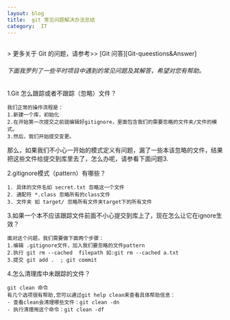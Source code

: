 ```yaml
---
layout: blog  
title:  git 常见问题解决办法总结
category:  IT
---
```

<br/>
> 更多关于 Git 的问题，请参考>> [Git 问答][Git-queestions&Answer]

[Git-queestions&Answer]:https://www.git-tower.com/learn/git/faq/ignore-tracked-files-in-git
###### 下面我罗列了一些平时项目中遇到的常见问题及其解答，希望对您有帮助。
1.Git 怎么跟踪或者不跟踪（忽略）文件？

	我们正常的操作流程是：
	1.新建一个库，初始化
	2.在开始第一次提交之前就编辑好gitignore，里面包含我们的需要忽略的文件夹/文件的模式。
	3.然后，我们开始提交变更。

那么，如果我们不小心一开始的模式定义有问题，漏了一些本该忽略的文件，结果把这些文件给提交到库里去了，怎么办呢，请参看下面问题3.


2.gitignore模式（pattern）有哪些？

	1. 具体的文件名如 secret.txt 忽略这一个文件
	2. 通配符 *.class 忽略所有的class文件
	3. 文件夹 如 target/ 忽略所有文件夹target下的所有文件




3.如果一个本不应该跟踪文件前面不小心提交到库上了，现在怎么让它在ignore生效？

	面对这个问题，我们需要做下面两个步骤：
	1.编辑 .gitignore文件，加入我们要忽略的文件pattern
	2.执行 git rm --cached  filepath 如:git rm --cached a.txt
	3.提交 git add .  ; git commit


4.怎么清理库中未跟踪的文件？

	git clean 命令
	有几个选项很有帮助,您可以通过git help clean来查看具体帮助信息：
	- 查看clean会清理哪些文件：git clean -dn 
	- 执行清理用这个命令：git clean -df
